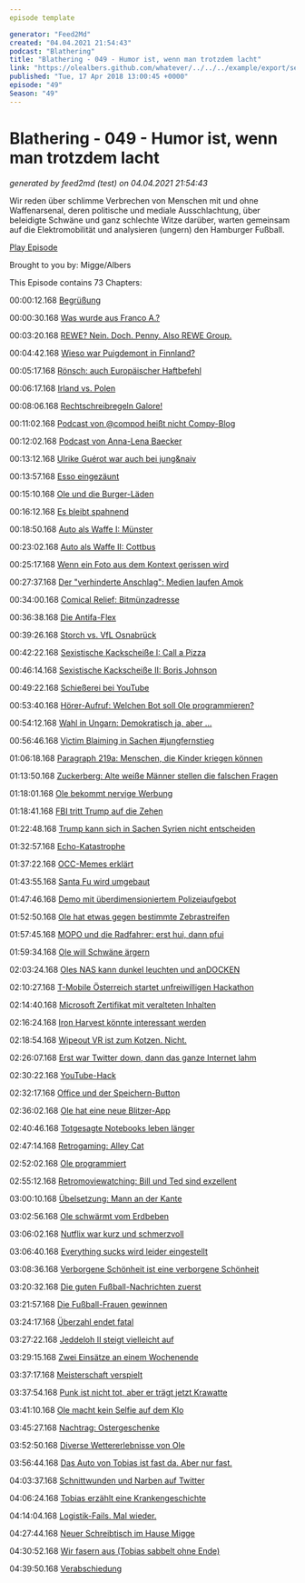 ```yaml
---
episode template

generator: "Feed2Md"
created: "04.04.2021 21:54:43"
podcast: "Blathering"
title: "Blathering - 049 - Humor ist, wenn man trotzdem lacht"
link: "https://olealbers.github.com/whatever/../../../example/export/seasons/3/2018/4/Blathering - 049 - Humor ist, wenn man trotzdem lacht.md"
published: "Tue, 17 Apr 2018 13:00:45 +0000"
episode: "49"
Season: "49"
---
```


# Blathering - 049 - Humor ist, wenn man trotzdem lacht
_generated by feed2md (test) on 04.04.2021 21:54:43_

Wir reden über schlimme Verbrechen von Menschen mit und ohne Waffenarsenal, deren politische und mediale Ausschlachtung, über beleidigte Schwäne und ganz schlechte Witze darüber, warten gemeinsam auf die Elektromobilität und analysieren (ungern) den Hamburger Fußball.

[Play Episode](https://www.blathering.de/podlove/file/454/s/feed/c/mp3/blathering_049.mp3)

Brought to you by: Migge/Albers

This Episode contains 73 Chapters:


00:00:12.168 [Begrüßung]()

00:00:30.168 [Was wurde aus Franco A.?](https://de.wikipedia.org/wiki/Terrorermittlungen_gegen_Bundeswehrsoldaten_2017)

00:03:20.168 [REWE? Nein. Doch. Penny. Also REWE Group.](https://www.derstandard.de/story/2000076959120/saechsische-zeitung-legt-genuss-werbung-ueber-auschwitz-foto)

00:04:42.168 [Wieso war Puigdemont in Finnland?](https://www.tagesschau.de/ausland/puigdemont-in-skandinavien-101.html)

00:05:17.168 [Rönsch: auch Europäischer Haftbefehl](https://faktenfinder.tagesschau.de/inland/migrantenschreck-anonymousnews-101.html)

00:06:17.168 [Irland vs. Polen](http://www.taz.de/!5489079/)

00:08:06.168 [Rechtschreibregeln Galore!](https://twitter.com/nochn_nordlicht)

00:11:02.168 [Podcast von @compod heißt nicht Compy-Blog](http://www.compyblog.de/categories/14-Podcast)

00:12:02.168 [Podcast von Anna-Lena Baecker](https://requestforcomments.de/)

00:13:12.168 [Ulrike Guérot war auch bei jung&naiv](https://www.youtube.com/watch?v=vIrdZjBBM5g)

00:13:57.168 [Esso eingezäunt]()

00:15:10.168 [Ole und die Burger-Läden](https://hollywoodcanteen-bramfeld.de/)

00:16:12.168 [Es bleibt spahnend](https://www.n-tv.de/20367267)

00:18:50.168 [Auto als Waffe I: Münster](https://www.tagesschau.de/inland/muenster-attacke-kiepenkerl-101.html)

00:23:02.168 [Auto als Waffe II: Cottbus](https://www.rbb24.de/panorama/beitrag/2018/04/cottbus-gelaendewagen-in-menschenmenge-gefahren-alkohol.html)

00:25:17.168 [Wenn ein Foto aus dem Kontext gerissen wird](https://www.mimikama.at/allgemein/hass-chronik-ii/)

00:27:37.168 [Der "verhinderte Anschlag": Medien laufen Amok](https://uebermedien.de/26854/berliner-halbmarathon-anschlagsmeldung-auf-verdacht/)

00:34:00.168 [Comical Relief: Bitmünzadresse](http://www.onlinewarnungen.de/warnungsticker/warnung-erpresser-verlangen-geld-per-e-mail-fuer-besuch-von-pornoseiten/)

00:36:38.168 [Die Antifa-Flex](http://www.neuepresse.de/Nachrichten/Niedersachsen/Uebersicht/Unbekannte-flexen-Hakenkreuz-von-umstrittener-Kirchenglocke)

00:39:26.168 [Storch vs. VfL Osnabrück](https://www.derwesten.de/region/afd-frau-beatrix-von-storch-beleidigt-den-vfl-osnabrueck-so-grandios-reagiert-der-club-id213898825.html)

00:42:22.168 [Sexistische Kackscheiße I: Call a Pizza](https://twitter.com/stammtischphilo/status/982532847855644673)

00:46:14.168 [Sexistische Kackscheiße II: Boris Johnson](https://twitter.com/CHSievers/status/978763410065313792)

00:49:22.168 [Schießerei bei YouTube](https://logbuch-netzpolitik.de/lnp249-qualitaetspromo?t=1:19:27,1:29:41)

00:53:40.168 [Hörer-Aufruf: Welchen Bot soll Ole programmieren?]()

00:54:12.168 [Wahl in Ungarn: Demokratisch ja, aber …](https://twitter.com/MXPichl/status/983611256077680642)

00:56:46.168 [Victim Blaiming in Sachen #jungfernstieg](https://www.ndr.de/nachrichten/hamburg/Nach-Bluttat-Vater-kommt-vor-Haftrichter,polizei4972.html)

01:06:18.168 [Paragraph 219a: Menschen, die Kinder kriegen können](https://twitter.com/Genderbeitrag/status/984058168442540034)

01:13:50.168 [Zuckerberg: Alte weiße Männer stellen die falschen Fragen](https://netzpolitik.org/2018/wie-jetzt-mark-zuckerberg-spielt-vor-dem-us-senat-den-ahnungslosen/)

01:18:01.168 [Ole bekommt nervige Werbung](http://playbattlegrounds.com)

01:18:41.168 [FBI tritt Trump auf die Zehen](https://www.theguardian.com/us-news/2018/apr/09/michael-cohen-raid-trump-lawyer-fbi-mueller-documents)

01:22:48.168 [Trump kann sich in Sachen Syrien nicht entscheiden](http://www.faz.net/aktuell/politik/trumps-praesidentschaft/trump-soldaten-in-syrien-sollen-so-schnell-wie-moeglich-zurueckkehren-15544099.html)

01:32:57.168 [Echo-Katastrophe](https://www.youtube.com/watch?v=7a8jBxovU70)

01:37:22.168 [OCC-Memes erklärt](https://de.wikipedia.org/wiki/American_Chopper)

01:43:55.168 [Santa Fu wird umgebaut](https://www.welt.de/regionales/hamburg/article175416303/Auf-JVA-Gelaende-Santa-Fu-koennten-200-Wohnungen-entstehen.html)

01:47:46.168 [Demo mit überdimensioniertem Polizeiaufgebot](https://twitter.com/hashtag/hh0704)

01:52:50.168 [Ole hat etwas gegen bestimmte Zebrastreifen](https://twitter.com/stammtischphilo/status/984737163593084930)

01:57:45.168 [MOPO und die Radfahrer: erst hui, dann pfui](https://www.mopo.de/hamburg/ein-radfahrer-rechnet-ab---der-kampf-um-den-platz-auf-unseren-strassen-29986760)

01:59:34.168 [Ole will Schwäne ärgern](http://hamburg-companion.com/hamburgs-alsterschwaene/)

02:03:24.168 [Oles NAS kann dunkel leuchten und anDOCKEN](https://plus.google.com/+OleAlbers/posts/R9nw2k43fVw)

02:10:27.168 [T-Mobile Österreich startet unfreiwilligen Hackathon](https://plus.google.com/+MartinVogel/posts/Z7T1yKy1vTc)

02:14:40.168 [Microsoft Zertifikat mit veralteten Inhalten](https://plus.google.com/+OleAlbers/posts/hfidZRZDrzR)

02:16:24.168 [Iron Harvest könnte interessant werden](https://derstandard.at/2000077388073/Klassische-Echtzeitstrategie-ohne-Mikrotransaktionen-Iron-Harvest-wird-Kickstarter-Hit)

02:18:54.168 [Wipeout VR ist zum Kotzen. Nicht.](https://plus.google.com/+OleAlbers/posts/QaxVuvejjb4)

02:26:07.168 [Erst war Twitter down, dann das ganze Internet lahm](https://stadt-bremerhaven.de/stromausfall-legt-deutsches-internet-stundenlang-lahm/)

02:30:22.168 [YouTube-Hack](https://www.googlewatchblog.de/2018/04/youtube-populaere-musikvideos-vorschaubild/)

02:32:17.168 [Office und der Speichern-Button]()

02:36:02.168 [Ole hat eine neue Blitzer-App](https://play.google.com/store/apps/details?id=de.navigating.poibase&hl=de)

02:40:46.168 [Totgesagte Notebooks leben länger](https://plus.google.com/+OleAlbers/posts/8YEdh2BhWSt)

02:47:14.168 [Retrogaming: Alley Cat](http://www.retrogames.cz/play_522-DOS.php)

02:52:02.168 [Ole programmiert](https://plus.google.com/+OleAlbers/posts/CT2vHLWe6X2)

02:55:12.168 [Retromoviewatching: Bill und Ted sind exzellent](https://de.wikipedia.org/wiki/Bill_%26_Teds_verr%C3%BCckte_Reise_durch_die_Zeit)

03:00:10.168 [Übelsetzung: Mann an der Kante](https://de.wikipedia.org/wiki/Ein_riskanter_Plan)

03:02:56.168 [Ole schwärmt vom Erdbeben](https://de.wikipedia.org/wiki/Erdbeben_(Film))

03:06:02.168 [Nutflix war kurz und schmerzvoll](http://nutflix.de/2018/03/nutflix-maerz-2018/)

03:06:40.168 [Everything sucks wird leider eingestellt](https://www.hollywoodreporter.com/live-feed/everything-sucks-canceled-at-netflix-1100620)

03:08:36.168 [Verborgene Schönheit ist eine verborgene Schönheit](https://www.youtube.com/watch?v=1dEwwDOwGY8)

03:20:32.168 [Die guten Fußball-Nachrichten zuerst](https://twitter.com/fcstpauli/status/980722187903688704)

03:21:57.168 [Die Fußball-Frauen gewinnen](https://www.stefangroenveld.de/2018/willst-du-fc-st-pauli-siegen-sehen-musst-du-zu-den-frauen-gehen/)

03:24:17.168 [Überzahl endet fatal](https://www.stefangroenveld.de/2018/nach-regen-kommt-kein-sonnenschein/)

03:27:22.168 [Jeddeloh II steigt vielleicht auf](https://www.11freunde.de/artikel/der-maerchenhafte-aufstieg-des-ssv-jeddeloh-ii)

03:29:15.168 [Zwei Einsätze an einem Wochenende](http://hurz.me/sM)

03:37:17.168 [Meisterschaft verspielt](http://www.spox.com/de/sport/fussball/international/tuerkei/1804/Artikel/tuerkei-cankirispor-verschlaeft-spiel-und-verliert-dadurch-meistertitel.html)

03:37:54.168 [Punk ist nicht tot, aber er trägt jetzt Krawatte](https://plus.google.com/+MichaelVeins11/posts/NfJ9WbKSdo8)

03:41:10.168 [Ole macht kein Selfie auf dem Klo](https://www.welt.de/finanzen/article160309141/So-funktioniert-die-Kontoeroeffnung-per-Video.html)

03:45:27.168 [Nachtrag: Ostergeschenke](https://www.instagram.com/p/BhemGw8hwWJ/)

03:52:50.168 [Diverse Wettererlebnisse von Ole](https://twitter.com/stammtischphilo/status/981925335833948160)

03:56:44.168 [Das Auto von Tobias ist fast da. Aber nur fast.](https://de.wikipedia.org/wiki/Elektronische_Versicherungsbest%C3%A4tigung)

04:03:37.168 [Schnittwunden und Narben auf Twitter](https://twitter.com/stammtischphilo/status/984746819052765184)

04:06:24.168 [Tobias erzählt eine Krankengeschichte](https://de.wikipedia.org/wiki/Neurofibrom)

04:14:04.168 [Logistik-Fails. Mal wieder.](https://twitter.com/stammtischphilo/status/981577094147780608)

04:27:44.168 [Neuer Schreibtisch im Hause Migge](https://www.instagram.com/p/BhUPiBkhNnF/)

04:30:52.168 [Wir fasern aus (Tobias sabbelt ohne Ende)](https://de.wikipedia.org/wiki/Datenschutz-Grundverordnung)

04:39:50.168 [Verabschiedung]()


